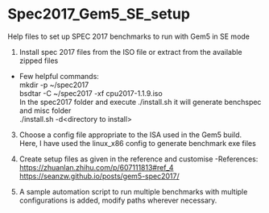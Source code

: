# Spec2017_Gem5_SE_setup
Help files to set up SPEC 2017 benchmarks to run with Gem5 in SE mode

1. Install spec 2017 files from the ISO file or extract from the available zipped files
- Few helpful commands:  
 mkdir -p ~/spec2017  
 bsdtar -C ~/spec2017 -xf cpu2017-1.1.9.iso  
 In the spec2017 folder and execute ./install.sh it will generate benchspec and misc folder  
 ./install.sh -d\<directory to install\>

3. Choose a config file appropriate to the ISA used in the Gem5 build. Here, I have used the linux_x86 config to generate benchmark exe files

4. Create setup files as given in the reference and customise
-References:  
https://zhuanlan.zhihu.com/p/607111813#ref_4  
https://seanzw.github.io/posts/gem5-spec2017/  

5. A sample automation script to run multiple benchmarks with multiple configurations is added, modify paths wherever necessary.
